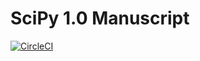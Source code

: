 # SciPy 1.0 Manuscript

[![CircleCI](https://circleci.com/gh/scipy/scipy-articles/tree/master.svg?style=svg)](https://circleci.com/gh/scipy/scipy-articles/tree/master)
